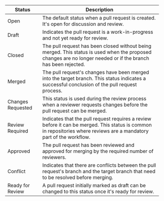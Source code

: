 
|Status|Description|
|---|---|
|Open|The default status when a pull request is created. It's open for discussion and review.|
|Draft|Indicates the pull request is a work-in-progress and not yet ready for review.|
|Closed|The pull request has been closed without being merged. This status is used when the proposed changes are no longer needed or if the branch has been rejected.|
|Merged|The pull request's changes have been merged into the target branch. This status indicates a successful conclusion of the pull request process.|
|Changes Requested|This status is used during the review process when a reviewer requests changes before the pull request can be merged.|
|Review Required|Indicates that the pull request requires a review before it can be merged. This status is common in repositories where reviews are a mandatory part of the workflow.|
|Approved|The pull request has been reviewed and approved for merging by the required number of reviewers.|
|Conflict|Indicates that there are conflicts between the pull request's branch and the target branch that need to be resolved before merging.|
|Ready for Review|A pull request initially marked as draft can be changed to this status once it's ready for review.|
